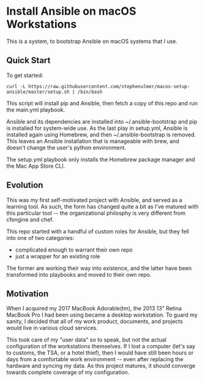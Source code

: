 # Install Ansible on macOS Workstations

This is a system, to bootstrap Ansible on macOS systems that I use.

## Quick Start

To get started:

```
curl -L https://raw.githubusercontent.com/stephenulmer/macos-setup-ansible/master/setup.sh | /bin/bash
```

This script will install pip and Ansible, then fetch a copy of this repo and run the main.yml playbook.

Ansible and its dependencies are installed into ~/.ansible-bootstrap and pip is installed for system-wide use. As the last play in setup.yml, Ansible is installed again using Homebrew, and then ~/.ansible-bootstrap is removed. This leaves an Ansible installation that is manageable with brew, and doesn't change the user's python environment.

The setup.yml playbook only installs the Homebrew package manager and the Mac App Store CLI.

## Evolution

This was my first self-motivated project with Ansible, and served as a learning tool.  As such, the form has changed quite a bit as I've matured with this particular tool -- the organizational philosphy is very different from cfengine and chef.

This repo started with a handful of custom roles for Ansible, but they fell into one of two categories:

  - complicated enough to warrant their own repo
  - just a wrapper for an existing role

The former are working their way into existence, and the latter have been transformed into playbooks and moved to their own repo.


## Motivation

When I acquired my 2017 MacBook Adorable(tm), the 2013 13" Retina MacBook Pro I had been using became a desktop workstation. To guard my sanity, I decided that all of my work product, documents, and projects would live in various cloud services.

This took care of my "user data" so to speak, but not the actual configuration of the workstations themselves. If I lost a computer (let's say to customs, the TSA, or a hotel thief), then I would have still been hours or days from a comfortable work environment -- even after replacing the hardware and syncing my data. As this project matures, it should converge towards complete coverage of my configuration.
